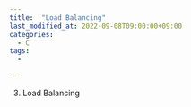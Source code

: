 ```yaml
---
title:  "Load Balancing"
last_modified_at: 2022-09-08T09:00:00+09:00
categories:
  - C
tags: 
  - 

---
```



3. Load Balancing  
 